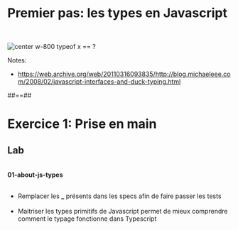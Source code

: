 <!-- .slide: class="full-center" -->

# Premier pas: les types en Javascript

<br>

![center w-800](assets/images/school/first-step/duck.png)
typeof x == ?

Notes:

- https://web.archive.org/web/20110316093835/http://blog.michaeleee.com/2008/02/javascript-interfaces-and-duck-typing.html

##==##

<!-- .slide: class="exercice" -->

# Exercice 1: Prise en main

## Lab

<br>
<span class="center"><b>01-about-js-types</b></span>
<br><br>

- Remplacer les <b>\_</b> présents dans les specs afin de faire passer les tests<br><br>
- Maitriser les types primitifs de Javascript permet de mieux comprendre comment le typage fonctionne dans Typescript
